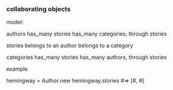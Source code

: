 ### collaborating objects

model:

authors
    has_many stories
    has_many categories, through stories

stories
    belongs to an author
    belongs to a category

categories
    has_many stories
    has_many authors, through stories

example

hemingway = Author.new
hemingway.stories #=> [#<Story>, #<Story>]    